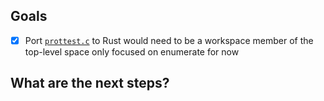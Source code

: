 
## Goals

- [x] Port [`prottest.c`](https://github.com/microsoft/Windows-driver-samples/blob/d9acf794c92ba2fb0525f6c794ef394709035ac3/network/ndis/ndisprot/6x/test/prottest.c)  to Rust
      would need to be a workspace member of the top-level space
      only focused on enumerate for now

## What are the next steps?